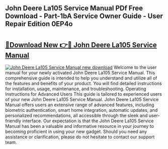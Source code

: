 ## John Deere La105 Service Manual PDf Free Download - Part-1bA Service Owner Guide - User Repair Edition 0EP4o

# <h2><a href="http://bc93763.oget.top/?id=John+Deere+La105+Service+Manual">🔗Download New 👉🔴 John Deere La105 Service Manual</a></h2>

[![John Deere La105 Service Manual new download](https://i.imgur.com/5g1atiW.png)](http://bc93763.oget.top/?id=John+Deere+La105+Service+Manual)
Welcome to the user manual for your newly activated John Deere La105 Service Manual. This comprehensive guide is intended to help you understand and utilize all of the features and benefits of your product. You will find detailed instructions for installation, usage, maintenance, and troubleshooting. Operating Instructions for Advanced Users This guide is tailored to experienced users of your new John Deere La105 Service Manual. John Deere La105 Service Manual offers users an extensive range of advanced features, including biometric authentication, smart home integration, automatic updates, and personalized recommendations, all accessible through the sleek and user-friendly interface. Our expectation is that the John Deere La105 Service Manual has been a valuable and informative resource in your journey to becoming proficient in using your new gadget. Should you need any assistance or clarification, please do not hesitate to contact our support team.

